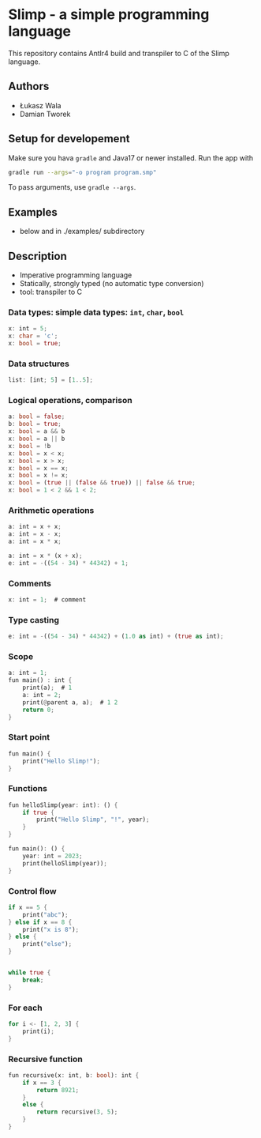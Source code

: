 # Slimp - a simple programming language

This repository contains Antlr4 build and transpiler to C of the Slimp language.

## Authors

- Łukasz Wala
- Damian Tworek

## Setup for developement

Make sure you hava `gradle` and Java17 or newer installed. Run the app with

```bash
gradle run --args="-o program program.smp"
```

To pass arguments, use `gradle --args`.

## Examples

- below and in ./examples/ subdirectory

## Description

- Imperative programming language
- Statically, strongly typed (no automatic type conversion)
- tool: transpiler to C

### Data types: simple data types: `int`, `char`, `bool`

```rust
x: int = 5;
x: char = 'c';
x: bool = true;
```

### Data structures

```rust
list: [int; 5] = [1..5];
```

### Logical operations, comparison

```rust
a: bool = false;
b: bool = true;
x: bool = a && b
x: bool = a || b
x: bool = !b
x: bool = x < x;
x: bool = x > x;
x: bool = x == x;
x: bool = x != x;
x: bool = (true || (false && true)) || false && true;
x: bool = 1 < 2 && 1 < 2;
```

### Arithmetic operations

```rust
a: int = x + x;
a: int = x - x;
a: int = x * x;

a: int = x * (x + x);
e: int = -((54 - 34) * 44342) + 1;
```

### Comments

```rust
x: int = 1;  # comment
```

### Type casting

```rust
e: int = -((54 - 34) * 44342) + (1.0 as int) + (true as int); 
```

### Scope

```rust
a: int = 1;
fun main() : int {
    print(a);  # 1
    a: int = 2;
    print(@parent a, a);  # 1 2
    return 0;
}
```

### Start point

```rust
fun main() {
    print("Hello Slimp!");
}
```

### Functions

```rust
fun helloSlimp(year: int): () {
    if true {
        print("Hello Slimp", "!", year);
    }
}

fun main(): () {
    year: int = 2023;
    print(helloSlimp(year));
}
```

### Control flow

```rust
if x == 5 {
    print("abc");
} else if x == 8 {
    print("x is 8");
} else {
    print("else");
}
```

```rust

while true {
    break;
}
```

### For each

```rust
for i <- [1, 2, 3] {
    print(i);
}
```

### Recursive function

```rust
fun recursive(x: int, b: bool): int {
    if x == 3 {
        return 8921;
    }
    else {
        return recursive(3, 5);
    }
}
```
